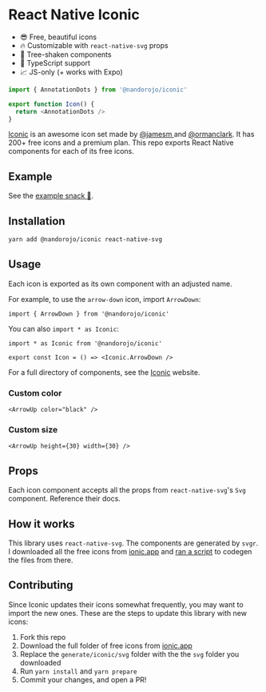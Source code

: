 # React Native Iconic

- 😎 Free, beautiful icons
- 🔥 Customizable with `react-native-svg` props
- 🌲 Tree-shaken components
- 🤖 TypeScript support
- 📈 JS-only (+ works with Expo)

```ts
import { AnnotationDots } from '@nandorojo/iconic'

export function Icon() {
  return <AnnotationDots />
}
```

[Iconic](https://iconic.app/) is an awesome icon set made by [@jamesm
](https://twitter.com/jamesm) and [@ormanclark](https://twitter.com/@ormanclark). It has 200+ free icons and a premium plan. This repo exports React Native components for each of its free icons.

## Example

See the [example snack 🍔](https://snack.expo.dev/@nandorojo/273c1f).

## Installation

```sh
yarn add @nandorojo/iconic react-native-svg
```

## Usage

Each icon is exported as its own component with an adjusted name.

For example, to use the `arrow-down` icon, import `ArrowDown`:

```tsx
import { ArrowDown } from '@nandorojo/iconic'
```

You can also `import * as Iconic`:

```tsx
import * as Iconic from '@nandorojo/iconic'

export const Icon = () => <Iconic.ArrowDown />
```

For a full directory of components, see the [Iconic](https://iconic.app/c/availability/free) website.

### Custom color

```tsx
<ArrowUp color="black" />
```

### Custom size

```tsx
<ArrowUp height={30} width={30} />
```

## Props

Each icon component accepts all the props from `react-native-svg`'s `Svg` component. Reference their docs.

## How it works

This library uses `react-native-svg`. The components are generated by `svgr`. I downloaded all the free icons from [ionic.app](https://ionic.app) and [ran a script](/generate/index.ts) to codegen the files from there.

## Contributing

Since Iconic updates their icons somewhat frequently, you may want to import the new ones. These are the steps to update this library with new icons:

1. Fork this repo
2. Download the full folder of free icons from [ionic.app](https://ionic.app)
3. Replace the `generate/iconic/svg` folder with the the `svg` folder you downloaded
4. Run `yarn install` and `yarn prepare`
5. Commit your changes, and open a PR!
